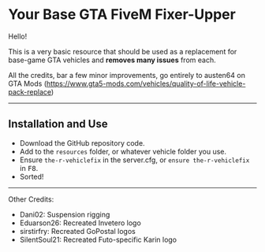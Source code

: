 # Your Base GTA FiveM Fixer-Upper

Hello!

This is a very basic resource that should be used as a replacement for base-game GTA vehicles and **removes many issues** from each.

All the credits, bar a few minor improvements, go entirely to austen64 on GTA Mods 
(https://www.gta5-mods.com/vehicles/quality-of-life-vehicle-pack-replace)


--------------------------------------------------------------------------------------------------------------------------------------------------

## Installation and Use
- Download the GitHub repository code.
- Add to the `resources` folder, or whatever vehicle folder you use.
- Ensure `the-r-vehiclefix` in the server.cfg, or `ensure the-r-vehiclefix` in <kbd>F8</kbd>.
- Sorted!

--------------------------------------------------------------------------------------------------------------------------------------------------

Other Credits:
- Dani02: Suspension rigging
- Eduarson26: Recreated Invetero logo
- sirstirfry: Recreated GoPostal logos
- SilentSoul21: Recreated Futo-specific Karin logo
